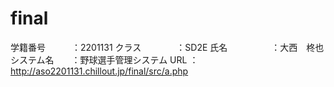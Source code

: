 # final

学籍番号　　　：2201131
クラス　　　　：SD2E
氏名　　　　　：大西　柊也
システム名　　：野球選手管理システム
URL          ：http://aso2201131.chillout.jp/final/src/a.php
